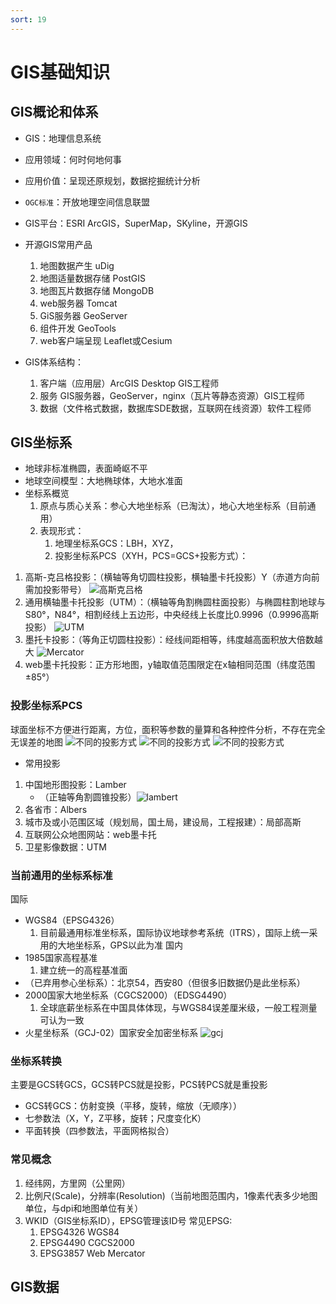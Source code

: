 ```yaml
---
sort: 19
---
```


# GIS基础知识
## GIS概论和体系
- GIS：地理信息系统
- 应用领域：何时何地何事
- 应用价值：呈现还原规划，数据挖掘统计分析
- `OGC标准`：开放地理空间信息联盟

- GIS平台：ESRI ArcGIS，SuperMap，SKyline，开源GIS
- 开源GIS常用产品
    1. 地图数据产生 uDig
    2. 地图适量数据存储 PostGIS
    3. 地图瓦片数据存储 MongoDB
    4. web服务器 Tomcat
    5. GiS服务器 GeoServer
    6. 组件开发 GeoTools
    7. web客户端呈现 Leaflet或Cesium 
- GIS体系结构：
    1. 客户端（应用层）ArcGIS Desktop GIS工程师
    2. 服务 GIS服务器，GeoServer，nginx（瓦片等静态资源）GIS工程师
    3. 数据（文件格式数据，数据库SDE数据，互联网在线资源）软件工程师
## GIS坐标系
- 地球非标准椭圆，表面崎岖不平
- 地球空间模型：大地椭球体，大地水准面
- 坐标系概览
    1. 原点与质心关系：参心大地坐标系（已淘汰），地心大地坐标系（目前通用）
    2. 表现形式：
        1. 地理坐标系GCS：LBH，XYZ，
        2. 投影坐标系PCS（XYH，PCS=GCS+投影方式）：
1. 高斯-克吕格投影：（横轴等角切圆柱投影，横轴墨卡托投影）Y（赤道方向前需加投影带号）
![高斯克吕格](../static/gauss.png)
2. 通用横轴墨卡托投影（UTM）：（横轴等角割椭圆柱面投影）与椭圆柱割地球与S80°，N84°，相割经线上五边形，中央经线上长度比0.9996（0.9996高斯投影）
![UTM](../static/utm.png)
3. 墨托卡投影：（等角正切圆柱投影）：经线间距相等，纬度越高面积放大倍数越大
![Mercator](../static/mercator.png)
4. web墨卡托投影：正方形地图，y轴取值范围限定在x轴相同范围（纬度范围±85°）
### 投影坐标系PCS
球面坐标不方便进行距离，方位，面积等参数的量算和各种控件分析，不存在完全无误差的地图
![不同的投影方式](../static/pcs.png)
![不同的投影方式](../static/pcs2.png)
![不同的投影方式](../static/pcs3.png)
- 常用投影
1. 中国地形图投影：Lamber
    - （正轴等角割圆锥投影）![lambert](../static/lambert.png)
2. 各省市：Albers
3. 城市及或小范围区域（规划局，国土局，建设局，工程报建）：局部高斯
4. 互联网公众地图网站：web墨卡托
5. 卫星影像数据：UTM
### 当前通用的坐标系标准
国际
- WGS84（EPSG4326）
    1. 目前最通用标准坐标系，国际协议地球参考系统（ITRS），国际上统一采用的大地坐标系，GPS以此为准
国内
- 1985国家高程基准
    1. 建立统一的高程基准面
- （已弃用参心坐标系）：北京54，西安80（但很多旧数据仍是此坐标系）
- 2000国家大地坐标系（CGCS2000）（EDSG4490）
    1. 全球底薪坐标系在中国具体体现，与WGS84误差厘米级，一般工程测量可认为一致
- 火星坐标系（GCJ-02）国家安全加密坐标系
![gcj](../static/gcj.png)
### 坐标系转换
主要是GCS转GCS，GCS转PCS就是投影，PCS转PCS就是重投影
- GCS转GCS：仿射变换（平移，旋转，缩放（无顺序））
- 七参数法（X，Y，Z平移，旋转；尺度变化K）
- 平面转换（四参数法，平面网格拟合）
### 常见概念
1. 经纬网，方里网（公里网）
2. 比例尺(Scale)，分辨率(Resolution)（当前地图范围内，1像素代表多少地图单位，与dpi和地图单位有关）
3. WKID（GIS坐标系ID），EPSG管理该ID号
    常见EPSG:
    1. EPSG4326 WGS84
    2. EPSG4490 CGCS2000
    3. EPSG3857 Web Mercator
## GIS数据